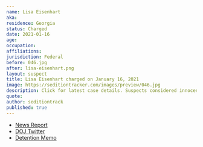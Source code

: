 ```yaml
---
name: Lisa Eisenhart
aka:
residence: Georgia
status: Charged
date: 2021-01-16
age:
occupation:
affiliations:
jurisdiction: Federal
before: 046.jpg
after: lisa-eisenhart.png
layout: suspect
title: Lisa Eisenhart charged on January 16, 2021
image: https://seditiontracker.com/images/preview/046.jpg
description: Click for latest case details. Suspects considered innocent until proven guilty.
quote:
author: seditiontrack
published: true
---
```


- [News Report](https://www.wsbtv.com/news/local/georgia-woman-arrested-after-being-caught-us-capitol-surveillance-video-with-zip-ties/JEYL42TAJFCX5LRZKYHGVY5F3U/)
- [DOJ Twitter](https://twitter.com/USAO_MDTN/status/1350555131494989827?s=20)
- [Detention Memo](https://www.courtlistener.com/recap/gov.uscourts.tnmd.85025/gov.uscourts.tnmd.85025.8.0.pdf)